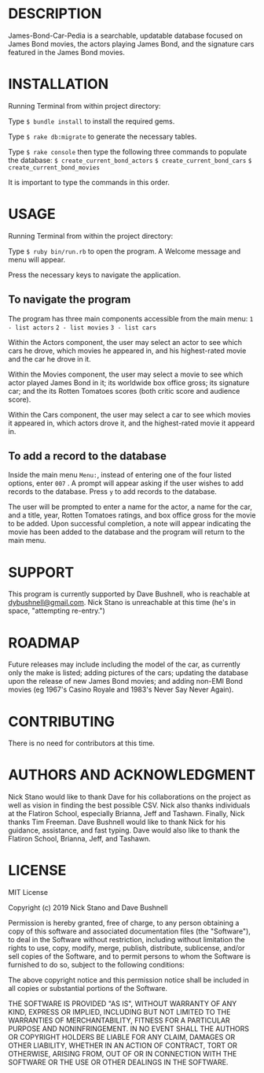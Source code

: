 DESCRIPTION
===========
James-Bond-Car-Pedia is a searchable, updatable database focused on James Bond movies, the actors playing James Bond, and the signature cars featured in the James Bond movies.


INSTALLATION
============
Running Terminal from within project directory:

Type 
```$ bundle install``` 
to install the required gems.

Type 
```$ rake db:migrate``` 
to generate the necessary tables.

Type 
```$ rake console```
then type the following three commands to populate the database:
```$ create_current_bond_actors```
```$ create_current_bond_cars```
```$ create_current_bond_movies```

It is important to type the commands in this order.


USAGE
=====
Running Terminal from within the project directory:

Type 
```$ ruby bin/run.rb``` 
to open the program. A Welcome message and menu will appear.

Press the necessary keys to navigate the application.

To navigate the program
-----------------------
The program has three main components accessible from the main menu:
```1 - list actors```
```2 - list movies```
```3 - list cars```

Within the Actors component, the user may select an actor to see which cars he drove, which movies he appeared in, and his highest-rated movie and the car he drove in it.

Within the Movies component, the user may select a movie to see which actor played James Bond in it; its worldwide box office gross; its signature car; and the its Rotten Tomatoes scores (both critic score and audience score).

Within the Cars component, the user may select a car to see which movies it appeared in, which actors drove it, and the highest-rated movie it appeard in.

To add a record to the database
-------------------------------
Inside the main menu ```Menu:```, instead of entering one of the four listed options, enter ```007``` . A prompt will appear asking if the user wishes to add records to the database. Press ```y``` to add records to the database.

The user will be prompted to enter a name for the actor, a name for the car, and a title, year, Rotten Tomatoes ratings, and box office gross for the movie to be added. Upon successful completion, a note will appear indicating the movie has been added to the database and the program will return to the main menu.


SUPPORT
=======
This program is currently supported by Dave Bushnell, who is reachable at dybushnell@gmail.com. Nick Stano is unreachable at this time (he's in space, "attempting re-entry.")


ROADMAP
=======
Future releases may include including the model of the car, as currently only the make is listed; adding pictures of the cars; updating the database upon the release of new James Bond movies; and adding non-EMI Bond movies (eg 1967's Casino Royale and 1983's Never Say Never Again).


CONTRIBUTING
============
There is no need for contributors at this time.


AUTHORS AND ACKNOWLEDGMENT
==========================
Nick Stano would like to thank Dave for his collaborations on the project as well as vision in finding the best possible CSV. Nick also thanks individuals at the Flatiron School, especially Brianna, Jeff and Tashawn.  Finally, Nick thanks Tim Freeman.
Dave Bushnell would like to thank Nick for his guidance, assistance, and fast typing. Dave would also like to thank the Flatiron School, Brianna, Jeff, and Tashawn. 


LICENSE
=======
MIT License

Copyright (c) 2019 Nick Stano and Dave Bushnell

Permission is hereby granted, free of charge, to any person obtaining a copy
of this software and associated documentation files (the "Software"), to deal
in the Software without restriction, including without limitation the rights
to use, copy, modify, merge, publish, distribute, sublicense, and/or sell
copies of the Software, and to permit persons to whom the Software is
furnished to do so, subject to the following conditions:

The above copyright notice and this permission notice shall be included in all
copies or substantial portions of the Software.

THE SOFTWARE IS PROVIDED "AS IS", WITHOUT WARRANTY OF ANY KIND, EXPRESS OR
IMPLIED, INCLUDING BUT NOT LIMITED TO THE WARRANTIES OF MERCHANTABILITY,
FITNESS FOR A PARTICULAR PURPOSE AND NONINFRINGEMENT. IN NO EVENT SHALL THE
AUTHORS OR COPYRIGHT HOLDERS BE LIABLE FOR ANY CLAIM, DAMAGES OR OTHER
LIABILITY, WHETHER IN AN ACTION OF CONTRACT, TORT OR OTHERWISE, ARISING FROM,
OUT OF OR IN CONNECTION WITH THE SOFTWARE OR THE USE OR OTHER DEALINGS IN THE
SOFTWARE.
